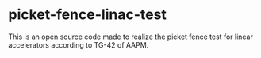 # picket-fence-linac-test
This is an open source code made to realize the picket fence test for linear accelerators according to TG-42 of AAPM.  
